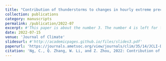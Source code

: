 ```yaml
---
title: "Contribution of thunderstorms to changes in hourly extreme precipitation over China from 1980 to 2011"
collection: publications
category: manuscripts
permalink: /publication/2022-07
excerpt: #'This paper is about the number 3. The number 4 is left for future work.'
date: 2022-07-15
venue: 'Journal of Climate'
slidesurl: #'http://academicpages.github.io/files/slides3.pdf'
paperurl: 'https://journals.ametsoc.org/view/journals/clim/35/14/JCLI-D-21-0701.1.xml'
citation: 'Ng, C., Q. Zhang, W. Li, and Z. Zhou, 2022: Contribution of Thunderstorms to Changes in Hourly Extreme Precipitation over China from 1980 to 2011. J. Climate, 35, 4485–4498, https://doi.org/10.1175/JCLI-D-21-0701.1.'
---
```

